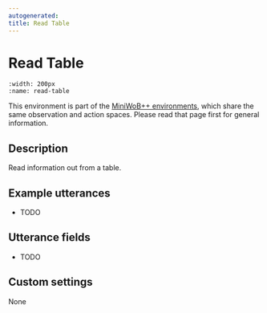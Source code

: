 ```yaml
---
autogenerated:
title: Read Table
---
```


# Read Table

```{figure} ../../_static/videos/miniwob/read-table.gif 
:width: 200px
:name: read-table
```

This environment is part of the <a href='..'>MiniWoB++ environments</a>, which share the same observation and action spaces. Please read that page first for general information.

## Description

Read information out from a table.

## Example utterances

* TODO

## Utterance fields

* TODO

## Custom settings

None
